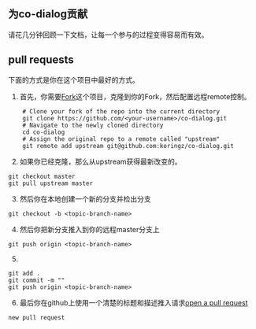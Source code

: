 ## 为co-dialog贡献

请花几分钟回顾一下文档，让每一个参与的过程变得容易而有效。

## pull requests

下面的方式是你在这个项目中最好的方式。



1. 首先，你需要[Fork](https://help.github.com/articles/fork-a-repo/)这个项目，克隆到你的Fork，然后配置远程remote控制。

```
	# Clone your fork of the repo into the current directory
	git clone https://github.com/<your-username>/co-dialog.git
	# Navigate to the newly cloned directory
	cd co-dialog
	# Assign the original repo to a remote called "upstream"
	git remote add upstream git@github.com:koringz/co-dialog.git
```

2. 如果你已经克隆，那么从upstream获得最新改变的。
```
git checkout master
git pull upstream master
```

3. 然后你在本地创建一个新的分支并检出分支
```
git checkout -b <topic-branch-name>
```

4. 然后你把新分支推入到你的远程master分支上
```
git push origin <topic-branch-name>
```

5. 
```
git add .
git commit -m ""
git push origin <topic-branch-name>
```

6. 最后你在github上使用一个清楚的标题和描述推入请求[open a pull request](https://help.github.com/articles/about-pull-requests/)
```
new pull request
```

 